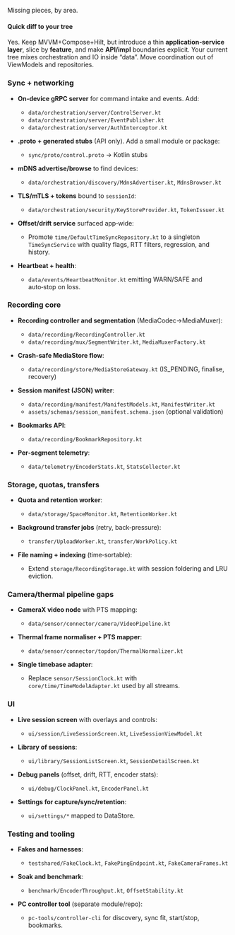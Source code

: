 Missing pieces, by area.

#### Quick diff to your tree

Yes. Keep MVVM+Compose+Hilt, but introduce a thin **application‑service layer**, slice by **feature**, and make **API/impl** boundaries explicit. Your current tree mixes orchestration and IO inside “data”. Move coordination out of ViewModels and repositories.

### Sync + networking

* **On‑device gRPC server** for command intake and events. Add:

    * `data/orchestration/server/ControlServer.kt`
    * `data/orchestration/server/EventPublisher.kt`
    * `data/orchestration/server/AuthInterceptor.kt`
* **.proto + generated stubs** (API only). Add a small module or package:

    * `sync/proto/control.proto` → Kotlin stubs
* **mDNS advertise/browse** to find devices:

    * `data/orchestration/discovery/MdnsAdvertiser.kt`, `MdnsBrowser.kt`
* **TLS/mTLS + tokens** bound to `sessionId`:

    * `data/orchestration/security/KeyStoreProvider.kt`, `TokenIssuer.kt`
* **Offset/drift service** surfaced app‑wide:

    * Promote `time/DefaultTimeSyncRepository.kt` to a singleton `TimeSyncService` with quality flags, RTT filters, regression, and history.
* **Heartbeat + health**:

    * `data/events/HeartbeatMonitor.kt` emitting WARN/SAFE and auto‑stop on loss.

### Recording core

* **Recording controller and segmentation** (MediaCodec→MediaMuxer):

    * `data/recording/RecordingController.kt`
    * `data/recording/mux/SegmentWriter.kt`, `MediaMuxerFactory.kt`
* **Crash‑safe MediaStore flow**:

    * `data/recording/store/MediaStoreGateway.kt` (IS_PENDING, finalise, recovery)
* **Session manifest (JSON) writer**:

    * `data/recording/manifest/ManifestModels.kt`, `ManifestWriter.kt`
    * `assets/schemas/session_manifest.schema.json` (optional validation)
* **Bookmarks API**:

    * `data/recording/BookmarkRepository.kt`
* **Per‑segment telemetry**:

    * `data/telemetry/EncoderStats.kt`, `StatsCollector.kt`

### Storage, quotas, transfers

* **Quota and retention worker**:

    * `data/storage/SpaceMonitor.kt`, `RetentionWorker.kt`
* **Background transfer jobs** (retry, back‑pressure):

    * `transfer/UploadWorker.kt`, `transfer/WorkPolicy.kt`
* **File naming + indexing** (time‑sortable):

    * Extend `storage/RecordingStorage.kt` with session foldering and LRU eviction.

### Camera/thermal pipeline gaps

* **CameraX video node** with PTS mapping:

    * `data/sensor/connector/camera/VideoPipeline.kt`
* **Thermal frame normaliser + PTS mapper**:

    * `data/sensor/connector/topdon/ThermalNormalizer.kt`
* **Single timebase adapter**:

    * Replace `sensor/SessionClock.kt` with `core/time/TimeModelAdapter.kt` used by all streams.

### UI

* **Live session screen** with overlays and controls:

    * `ui/session/LiveSessionScreen.kt`, `LiveSessionViewModel.kt`
* **Library of sessions**:

    * `ui/library/SessionListScreen.kt`, `SessionDetailScreen.kt`
* **Debug panels** (offset, drift, RTT, encoder stats):

    * `ui/debug/ClockPanel.kt`, `EncoderPanel.kt`
* **Settings for capture/sync/retention**:

    * `ui/settings/*` mapped to DataStore.

### Testing and tooling

* **Fakes and harnesses**:

    * `testshared/FakeClock.kt`, `FakePingEndpoint.kt`, `FakeCameraFrames.kt`
* **Soak and benchmark**:

    * `benchmark/EncoderThroughput.kt`, `OffsetStability.kt`
* **PC controller tool** (separate module/repo):

    * `pc-tools/controller-cli` for discovery, sync fit, start/stop, bookmarks.
